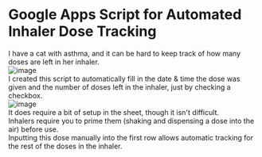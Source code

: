 # Google Apps Script for Automated Inhaler Dose Tracking

I have a cat with asthma, and it can be hard to keep track of how many doses are left in her inhaler.  
![image](https://drive.google.com/file/d/1PlOtPSUHl_TsBkvGLMg7L2ork5U-meyh/view?usp=sharing)     
I created this script to automatically fill in the date & time the dose was given and the number of doses left in the inhaler, just by checking a checkbox.  
![image](https://drive.google.com/file/d/1TeyA142YTIVG6WbXZGNBQfGeLbQvzoNb/view?usp=sharing)  
It does require a bit of setup in the sheet, though it isn't difficult.   
Inhalers require you to prime them (shaking and dispensing a dose into the air) before use.   
Inputting this dose manually into the first row allows automatic tracking for the rest of the doses in the inhaler.  
